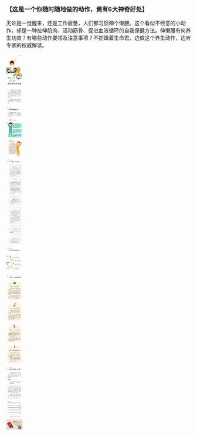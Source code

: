 ### 【这是一个你随时随地做的动作，竟有6大神奇好处】
无论是一觉醒来，还是工作疲惫，人们都习惯伸个懒腰。这个看似不经意的小动作，却是一种拉伸肌肉、活动筋骨、促进血液循环的自我保健方法。伸懒腰有何养生功效？有哪些动作要领及注意事项？不妨跟着生命君，边做这个养生动作，边听专家的权威解读。

![](img/每天一个懒腰.jpg)
